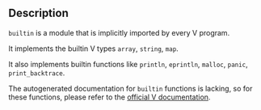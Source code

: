 ## Description

`builtin` is a module that is implicitly imported by every V program.

It implements the builtin V types `array`, `string`, `map`.

It also implements builtin functions like `println`, `eprintln`, `malloc`,
`panic`, `print_backtrace`.

The autogenerated documentation for `builtin` functions is lacking, so for these
functions, please refer to the
[official V documentation](https://github.com/vlang/v/blob/master/doc/docs.md).
